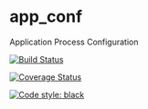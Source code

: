 # app_conf

Application Process Configuration

[![Build Status](https://travis-ci.org/axiros/app_conf.svg?branch=master)](https://travis-ci.org/axiros/app_conf)

[![Coverage Status](https://coveralls.io/repos/github/axiros/app_conf/badge.svg?branch=master)](https://coveralls.io/github/axiros/app_conf?branch=master)

[![Code style: black](https://img.shields.io/badge/code%20style-black-000000.svg)](https://github.com/ambv/black)
